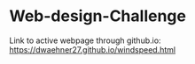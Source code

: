 # Web-design-Challenge

Link to active webpage through github.io: https://dwaehner27.github.io/windspeed.html
